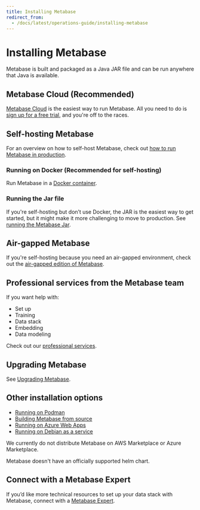 ```yaml
---
title: Installing Metabase
redirect_from:
  - /docs/latest/operations-guide/installing-metabase
---
```


# Installing Metabase

Metabase is built and packaged as a Java JAR file and can be run anywhere that Java is available.

## Metabase Cloud (Recommended)

[Metabase Cloud](https://www.metabase.com/cloud/) is the easiest way to run Metabase. All you need to do is [sign up for a free trial](https://store.metabase.com/checkout), and you're off to the races.

## Self-hosting Metabase

For an overview on how to self-host Metabase, check out [how to run Metabase in production](https://www.metabase.com/learn/metabase-basics/administration/administration-and-operation/metabase-in-production).

### Running on Docker (Recommended for self-hosting)

Run Metabase in a [Docker container](./running-metabase-on-docker.md).

### Running the Jar file

If you're self-hosting but don’t use Docker, the JAR is the easiest way to get started, but it might make it more challenging to move to production. See [running the Metabase Jar](./running-the-metabase-jar-file.md).

## Air-gapped Metabase

If you're self-hosting because you need an air-gapped environment, check out the [air-gapped edition of Metabase](https://www.metabase.com/product/air-gapping).

## Professional services from the Metabase team

If you want help with:

- Set up
- Training
- Data stack
- Embedding
- Data modeling

Check out our [professional services](https://www.metabase.com/product/professional-services).

## Upgrading Metabase

See [Upgrading Metabase](upgrading-metabase.md).

## Other installation options

- [Running on Podman](running-metabase-on-podman.md)
- [Building Metabase from source](../developers-guide/start.md)
- [Running on Azure Web Apps](running-metabase-on-azure.md)
- [Running on Debian as a service](running-metabase-on-debian.md)

We currently do not distribute Metabase on AWS Marketplace or Azure Marketplace.

Metabase doesn't have an officially supported helm chart.

## Connect with a Metabase Expert

If you’d like more technical resources to set up your data stack with Metabase, connect with a [Metabase Expert](https://www.metabase.com/partners/).
